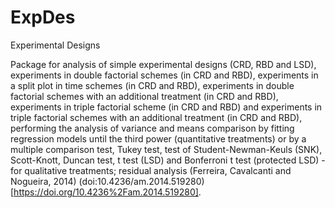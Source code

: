 # ExpDes
 Experimental Designs

Package for analysis of simple experimental designs (CRD, RBD and LSD), experiments in double factorial schemes (in CRD and RBD), experiments in a split plot in time schemes (in CRD and RBD), experiments in double factorial schemes with an additional treatment (in CRD and RBD), experiments in triple factorial scheme (in CRD and RBD) and experiments in triple factorial schemes with an additional treatment (in CRD and RBD), performing the analysis of variance and means comparison by fitting regression models until the third power (quantitative treatments) or by a multiple comparison test, Tukey test, test of Student-Newman-Keuls (SNK), Scott-Knott, Duncan test, t test (LSD) and Bonferroni t test (protected LSD) - for qualitative treatments; residual analysis (Ferreira, Cavalcanti and Nogueira, 2014) (doi:10.4236/am.2014.519280)[https://doi.org/10.4236%2Fam.2014.519280].
